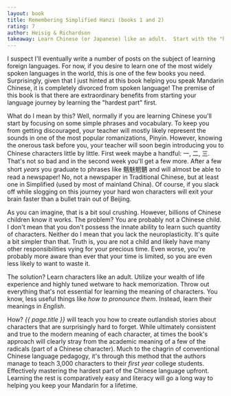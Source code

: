 ```yaml
---
layout: book
title: Remembering Simplified Hanzi (books 1 and 2)
rating: 7
author: Heisig & Richardson
takeaway: Learn Chinese (or Japanese) like an adult.  Start with the "hardest" part first.
---
```


I suspect I'll eventually write a number of posts on the subject of learning foreign languages.  For now, if you desire to learn one of the most widely spoken languages in the world, this is one of the few books you need.  Surprisingly, given that I just hinted at this book helping you speak Mandarin Chinese, it is completely divorced from spoken language!  The premise of this book is that there are extraordinary benefits from starting your language journey by learning the "hardest part" first.

What do I mean by this?  Well, normally if you are learning Chinese you'll start by focusing on some simple phrases and vocabulary.  To keep you from getting discouraged, your teacher will mostly likely represent the sounds in one of the most popular romanizations, Pinyin.  However, knowing the onerous task before you, your teacher will soon begin introducing you to Chinese characters little by little.  First week maybe a handful: 一, 二, 三.  That's not so bad and in the second week you'll get a few more.   After a few short *years* you graduate to phrases like 魑魅魍魉 and will almost be able to read a newspaper!  No, not a newspaper in Traditional Chinese, but at least one in Simplified (used by most of mainland China).  Of course, if you slack off while slogging on this journey your hard won characters will exit your brain faster than a bullet train out of Beijing.

As you can imagine, that is a bit soul crushing.  However, billions of Chinese children know it works.  The problem?  You are probably not a Chinese child.  I don't mean that you don't possess the innate ability to learn such quantity of characters.  Neither do I mean that you lack the neuroplasticity.  It's quite a bit simpler than that.  Truth is, you are not a child and likely have many other responsibilities vying for your precious time.  Even worse, you're probably more aware than ever that your time is limited, so you are even less likely to want to waste it.

The solution?  Learn characters like an adult.  Utilize your wealth of life experience and highly tuned wetware to hack memorization.  Throw out everything that's not essential for learning the meaning of characters.  You know, less useful things like *how to pronounce them*.  Instead, learn their meanings in *English*.

How? *{{ page.title }}* will teach you how to create outlandish stories about characters that are surprisingly hard to forget.  While ultimately consistent and true to the modern meaning of each character, at times the book's approach will clearly stray from the academic meaning of a few of the radicals (part of a Chinese character).  Much to the chagrin of conventional Chinese language pedagogy, it's through this method that the authors manage to teach 3,000 characters to their *first year* college students.  Effectively mastering the hardest part of the Chinese language upfront.  Learning the rest is comparatively easy and literacy will go a long way to helping you keep your Mandarin for a lifetime.
